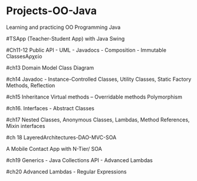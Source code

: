 # Projects-OO-Java
Learning and practicing OO Programming Java 

#TSApp (Teacher-Student App) with Java Swing

#Ch11-12
Public API - UML - Javadocs - Composition - Immutable ClassesΑρχείο

#ch13
Domain Model
Class Diagram

#ch14
 Javadoc - Instance-Controlled Classes, 
 Utility Classes, 
 Static Factory Methods, 
 Reflection

 #ch15
 Inheritance
Virtual methods – Overridable methods
Polymorphism

#ch16. Interfaces - Abstract Classes

#ch17  Nested Classes, Anonymous Classes, Lambdas, Method References, Mixin interfaces

#ch 18 LayeredArchitectures-DAO-MVC-SOA

  A Mobile Contact App with N-Tier/ SOA 

#ch19 Generics - Java Collections API - Advanced Lambdas

#ch20  Advanced Lambdas - Regular Expressions


